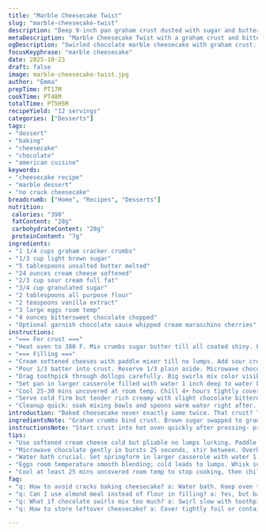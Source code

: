 ```yaml
---
title: "Marble Cheesecake Twist"
slug: "marble-cheesecake-twist"
description: "Deep 9-inch pan graham crust dusted with sugar and butter. Cream cheese + sour cream whipped first. Sugar, eggs, vanilla, flour joined after. Chocolate melted slow in microwave adds swirls. Dollops piled high, swirled with toothpick, watch swirl not too much or color blends. Water bath stops cracking, oven heated steady. Cool 30 mins uncovered, chilled hours. Garnish options cherry, cream, chocolate drizzle. Timing flexible, watch edges, foil shield if too brown. Substitute cream cheese with mascarpone for a creamy punch. Granulated sugar swapped for golden turbinado for texture. Flour acts binder, use almond meal to add nuttiness. Notes on crust press: fork or spoon, fork leaves grooves, spoon presses denser."
metaDescription: "Marble Cheesecake Twist with a graham crust and bittersweet chocolate swirls. Cream cheese plus sour cream whipped right. Bake in water bath to stop cracks."
ogDescription: "Swirled chocolate marble cheesecake with graham crust. Whip cheeses smooth, fold in sugar eggs vanilla flour. Water bath stops cracking. Chill well before slicing."
focusKeyphrase: "marble cheesecake"
date: 2025-10-23
draft: false
image: marble-cheesecake-twist.jpg
author: "Emma"
prepTime: PT17M
cookTime: PT48M
totalTime: PT5H5M
recipeYield: "12 servings"
categories: ["Desserts"]
tags:
- "dessert"
- "baking"
- "cheesecake"
- "chocolate"
- "american cuisine"
keywords:
- "cheesecake recipe"
- "marble dessert"
- "no crack cheesecake"
breadcrumb: ["Home", "Recipes", "Desserts"]
nutrition: 
 calories: "390"
 fatContent: "28g"
 carbohydrateContent: "28g"
 proteinContent: "7g"
ingredients:
- "1 1/4 cups graham cracker crumbs"
- "1/3 cup light brown sugar"
- "5 tablespoons unsalted butter melted"
- "24 ounces cream cheese softened"
- "2/3 cup sour cream full fat"
- "3/4 cup granulated sugar"
- "2 tablespoons all purpose flour"
- "2 teaspoons vanilla extract"
- "3 large eggs room temp"
- "4 ounces bittersweet chocolate chopped"
- "Optional garnish chocolate sauce whipped cream maraschino cherries"
instructions:
- "=== For crust ==="
- "Heat oven to 380 F. Mix crumbs sugar butter till all coated shiny. Press firmly into 9 inch springform sides and bottom. Use back fork for texture, spoon for smooth seal. Bake 6-8 mins till golden brown around edges. Smell toasted sugar. Pull out keep oven on."
- "=== Filling ==="
- "Cream softened cheeses with paddle mixer till no lumps. Add sour cream continue beating smooth creamy. In separate bowl whisk sugar flour vanilla whole eggs. Add sugar mix gradually into cheese mix beating between. Batter thick glossy."
- "Pour 1/3 batter into crust. Reserve 1/3 plain aside. Microwave chocolate in 25 sec bursts stirring often. Fully melted slick no lumps. Mix chocolate into leftover 1/3 cheesecake batter for swirl. Dollop big spoonfuls alternately chocolate batter and plain over crust filling until full."
- "Drag toothpick through dollops carefully. Big swirls mix color visibly but don't overdo or colors blend dull. Marble visible distinct."
- "Set pan in larger casserole filled with water 1 inch deep to water bath. Important for gentle steady cooking no cracks. Bake 38-43 mins. Edges set but center jiggles slightly. If crust top browning fast lay foil tent."
- "Cool 25-30 mins uncovered at room temp. Chill 4+ hours tightly covered. Garnish as wanted."
- "Serve cold firm but tender rich creamy with slight chocolate bitterness in swirls."
- "Cleanup quick: soak mixing bowls and spoons warm water right after. Cheese sticks stubborn otherwise."
introduction: "Baked cheesecake never exactly same twice. That crust? The foundation. Dry butters graham crumbs bind add crunch like a crisp base camp. Cream cheese and sour cream whipped light enough to balance richness but dense enough to hold its shape—key is cold softened cheese no lumps lurking. Eggs hold it together. Vanilla pulls depth. Chocolate swirl? Variable. Not melted too hot or gritty. Swirling with toothpick is art, not science. Under swirl, colors separate—marble that shifts as you cut. Water bath saves from cracking abyss. Oven heat varies; watch edges browning, shield with foil shield if too brown. Cooling slowly makes custard dense not rubbery. Chill several hours best. Done right smells buttery, sweet, with faint roast chocolate aroma."
ingredientsNote: "Graham crumbs bind crust. Brown sugar swapped to granulated gives straightforward sweetness, turbinado adds crunch. Butter must be melted but not too hot or it separates crumbs. Softened cream cheese helps mix smooth — microwaving covered 10 sec works if fridge cold. Sour cream adds moisture and bite, substitute Greek yogurt thicker texture but less tang. Sugar sweetening base mix; adjusting up makes sweeter, but cream cheese tang resists over-sweetening. Flour acts as stabilizer—can sub with almond meal for nuttiness but expect looser batter, bake longer. Eggs must be room temp for even blending — cracking whites separate leads to egg lumps. Vanilla extract quality shows. Chocolate for swirl is bittersweet or semi; microwave carefully or double boiler method safer; overheating makes grainy puddle. Over-swirl washes pattern away."
instructionsNote: "Start crust into hot oven quickly after pressing- prevents soggy bottom. While crust bakes prep filling ingredients—room temp matters; cold slows mixing, causes lumps. Mix cream cheese first with paddle to avoid air, overmixing leads to cracks later, just till creamy. Sugar eggs flour beaten separately end to reduce eggs scrambling. Two-step addition beats lumps and folds flavor evenly. Chocolate microwaved in 25 sec bursts, stir well between. Dollop technique key — large enough blobs for swirl effect but don’t fill pan at once or you lose marbled edges. Toothpick swirling: slow smooth strokes, small and large, not frantic or pattern blends to gray. Water bath important—prevents air pockets, heat distributes evenly. Don’t let water in pan or cheesecake waters down. Bake at steady 375 to 380 F, watch edge color. After baking rest uncovered room temp to stop cooking and moisture loss before refrigeration. Chill changes texture firm but still creamy not rubbery. Garnishes add showmanship but optional. Frequent tasting during development is best, trust eye and jiggle more than timer."
tips:
- "Use softened cream cheese cold but pliable no lumps lurking. Paddle mixer best, avoid whipping air in. Air pockets lead to cracks baking. Melt texture depends on not hot butter mixed with crumbs or fat separates. Press crust firmly but don’t over pack; fork grooves help texture, spoon presses dense."
- "Microwave chocolate gently in bursts 25 seconds, stir between. Overheat leads to gritty grainy clumps. Swirling is art, slow even strokes with toothpick, mix enough to see distinct marble, too much and colors blend dull, lose swirl contrast. Chunky dollops of both batters alternate not blended fully."
- "Water bath crucial. Set springform in larger casserole with water 1 inch up sides. Prevents cracks by gentle steady heat, avoids dry edges. Watch water level, top off if low or heat uneven. Keep oven steady 375 to 380 F, adjust foil tent on crust edges if browning too fast."
- "Eggs room temperature smooth blending; cold leads to lumps. Whisk sugar flour vanilla and eggs separate then slowly fold into cheese mixture avoids scrambling eggs hidden lumps. Flour or almond meal gives texture, almond meal loosens batter so bake longer. Sub sour cream with full-fat Greek yogurt thicker texture but tart less."
- "Cool at least 25 mins uncovered room temp to stop cooking, then chill tightly 4 hours plus. Cooling slow is key for dense creamy not rubbery custard. Garnish optional but brings contrast—cherries, whipped cream, chocolate drizzle enhance look and flavors. Cleanup right after soak bowls no stuck cheese crust."
faq:
- "q: How to avoid cracks baking cheesecake? a: Water bath. Keep oven temp steady too high cracks or dry edges. Don’t whip too much air in cream cheese mix. Let eggs room temp beat well with sugar then fold into cheese. Cool uncovered then chill. Timing key. Check edges color, foil shield if browning fast helps."
- "q: Can I use almond meal instead of flour in filling? a: Yes, but batter thinner loose. Bake longer watch jiggle center. Almond meal adds nuttiness texture. Use full-fat sour cream for moisture. Greek yogurt thicker but less tang. Adjust sugar slightly if swapping turbinado for granulated or vice versa affects sweetness and crunch balance."
- "q: What if chocolate swirls mix too much? a: Swirl slow with toothpick few strokes only. Big dollops with spoon for distinct contrast. Over mixing blends colors to monotone. You want visible marble not uniform color. Melt chocolate gently not hot or grainy chunks form. Could use double boiler. Cooler chocolate better for swirl control."
- "q: How to store leftover cheesecake? a: Cover tightly foil or container seals moisture. Refrigerate 4 to 5 days fine. Freeze wrapped double layer foil then freezer bag good 1-2 months. Thaw in fridge overnight keep water bath effects to texture intact. Bring close to room temp before eating for aroma and soft bite."

---
```

